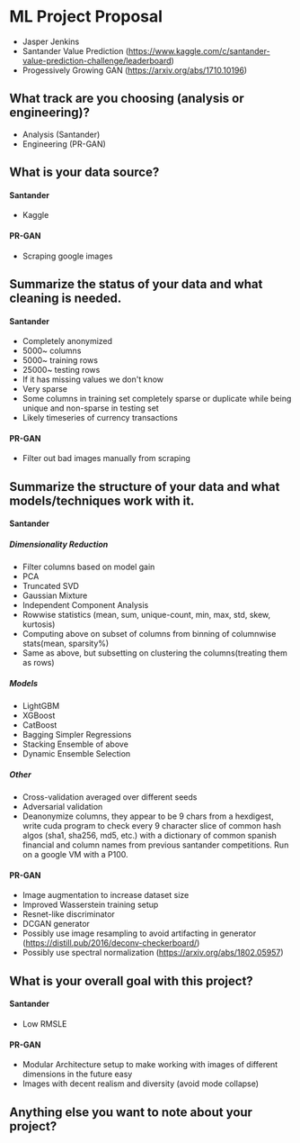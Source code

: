 # ML Project Proposal
- Jasper Jenkins
- Santander Value Prediction (https://www.kaggle.com/c/santander-value-prediction-challenge/leaderboard) 
- Progessively Growing GAN (https://arxiv.org/abs/1710.10196)

## What track are you choosing (analysis or engineering)?
- Analysis (Santander) 
- Engineering (PR-GAN)

## What is your data source?
#### Santander
- Kaggle
#### PR-GAN 
- Scraping google images
## Summarize the status of your data and what cleaning is needed.
#### Santander
- Completely anonymized
- 5000~ columns
- 5000~ training rows
- 25000~ testing rows
- If it has missing values we don't know
- Very sparse
- Some columns in training set completely sparse or duplicate while being unique and non-sparse in testing set
- Likely timeseries of currency transactions
#### PR-GAN
- Filter out bad images manually from scraping

## Summarize the structure of your data and what models/techniques work with it.
#### Santander

##### Dimensionality Reduction
- Filter columns based on model gain
- PCA
- Truncated SVD
- Gaussian Mixture
- Independent Component Analysis
- Rowwise statistics (mean, sum, unique-count, min, max, std, skew, kurtosis)
- Computing above on subset of columns from binning of columnwise stats(mean, sparsity%)
- Same as above, but subsetting on clustering the columns(treating them as rows)

##### Models
- LightGBM
- XGBoost
- CatBoost
- Bagging Simpler Regressions
- Stacking Ensemble of above
- Dynamic Ensemble Selection

##### Other
- Cross-validation averaged over different seeds
- Adversarial validation
- Deanonymize columns, they appear to be 9 chars from a hexdigest, write cuda program to check every 9 character slice of common hash algos (sha1, sha256, md5, etc.) with a dictionary of common spanish financial and column names from previous santander competitions. Run on a google VM with a P100.

#### PR-GAN
- Image augmentation to increase dataset size
- Improved Wasserstein training setup
- Resnet-like discriminator
- DCGAN generator
- Possibly use image resampling to avoid artifacting in generator (https://distill.pub/2016/deconv-checkerboard/)
- Possibly use spectral normalization (https://arxiv.org/abs/1802.05957)

## What is your overall goal with this project?
#### Santander
- Low RMSLE
#### PR-GAN
- Modular Architecture setup to make working with images of different dimensions in the future easy
- Images with decent realism and diversity (avoid mode collapse)

## Anything else you want to note about your project?